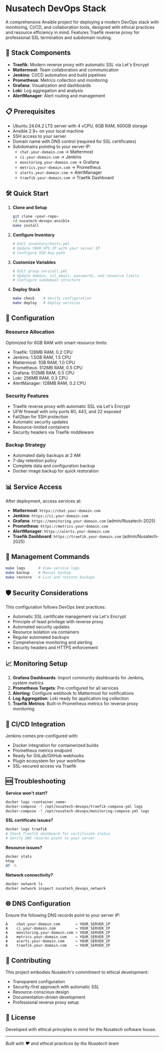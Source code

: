 # Nusatech DevOps Stack

A comprehensive Ansible project for deploying a modern DevOps stack with monitoring, CI/CD, and collaboration tools, designed with ethical practices and resource efficiency in mind. Features Traefik reverse proxy for professional SSL termination and subdomain routing.

## 🚀 Stack Components

- **Traefik**: Modern reverse proxy with automatic SSL via Let's Encrypt
- **Mattermost**: Team collaboration and communication
- **Jenkins**: CI/CD automation and build pipelines  
- **Prometheus**: Metrics collection and monitoring
- **Grafana**: Visualization and dashboards
- **Loki**: Log aggregation and analysis
- **AlertManager**: Alert routing and management

## 📋 Prerequisites

- Ubuntu 24.04.2 LTS server with 4 vCPU, 6GB RAM, 600GB storage
- Ansible 2.9+ on your local machine
- SSH access to your server
- Domain name with DNS control (required for SSL certificates)
- Subdomains pointing to your server IP:
  - `chat.your-domain.com` → Mattermost
  - `ci.your-domain.com` → Jenkins
  - `monitoring.your-domain.com` → Grafana
  - `metrics.your-domain.com` → Prometheus
  - `alerts.your-domain.com` → AlertManager
  - `traefik.your-domain.com` → Traefik Dashboard

## 🛠 Quick Start

1. **Clone and Setup**
   ```bash
   git clone <your-repo>
   cd nusatech-devops-ansible
   make install
   ```

2. **Configure Inventory**
   ```bash
   # Edit inventory/hosts.yml
   # Update YOUR_VPS_IP with your server IP
   # Configure SSH key path
   ```

3. **Customize Variables**
   ```bash
   # Edit group_vars/all.yml
   # Update domain, ssl_email, passwords, and resource limits
   # Configure subdomain structure
   ```

4. **Deploy Stack**
   ```bash
   make check    # Verify configuration
   make deploy   # Deploy services
   ```

## 🔧 Configuration

### Resource Allocation
Optimized for 6GB RAM with smart resource limits:
- Traefik: 128MB RAM, 0.2 CPU
- Jenkins: 1.5GB RAM, 1.5 CPU
- Mattermost: 1GB RAM, 1.0 CPU  
- Prometheus: 512MB RAM, 0.5 CPU
- Grafana: 512MB RAM, 0.5 CPU
- Loki: 256MB RAM, 0.3 CPU
- AlertManager: 128MB RAM, 0.2 CPU

### Security Features
- Traefik reverse proxy with automatic SSL via Let's Encrypt
- UFW firewall with only ports 80, 443, and 22 exposed
- Fail2ban for SSH protection
- Automatic security updates
- Resource-limited containers
- Security headers via Traefik middleware

### Backup Strategy
- Automated daily backups at 2 AM
- 7-day retention policy
- Complete data and configuration backup
- Docker image backup for quick restoration

## 📊 Service Access

After deployment, access services at:
- **Mattermost**: `https://chat.your-domain.com`
- **Jenkins**: `https://ci.your-domain.com`
- **Grafana**: `https://monitoring.your-domain.com` (admin/Nusatech-2025)
- **Prometheus**: `https://metrics.your-domain.com`
- **AlertManager**: `https://alerts.your-domain.com`
- **Traefik Dashboard**: `https://traefik.your-domain.com` (admin/Nusatech-2025)

## 🔄 Management Commands

```bash
make logs      # View service logs
make backup    # Manual backup
make restore   # List and restore backups
```

## 🛡 Security Considerations

This configuration follows DevOps best practices:
- Automatic SSL certificate management via Let's Encrypt
- Principle of least privilege with reverse proxy
- Automated security updates
- Resource isolation via containers
- Regular automated backups
- Comprehensive monitoring and alerting
- Security headers and HTTPS enforcement

## 📈 Monitoring Setup

1. **Grafana Dashboards**: Import community dashboards for Jenkins, system metrics
2. **Prometheus Targets**: Pre-configured for all services
3. **Alerting**: Configure webhook to Mattermost for notifications
4. **Log Aggregation**: Loki ready for application log collection
5. **Traefik Metrics**: Built-in Prometheus metrics for reverse proxy monitoring

## 🔄 CI/CD Integration

Jenkins comes pre-configured with:
- Docker integration for containerized builds
- Prometheus metrics endpoint
- Ready for GitLab/GitHub webhooks
- Plugin ecosystem for your workflow
- SSL-secured access via Traefik

## 🆘 Troubleshooting

**Service won't start?**
```bash
docker logs <container_name>
docker-compose -f /opt/nusatech-devops/traefik-compose.yml logs
docker-compose -f /opt/nusatech-devops/monitoring-compose.yml logs
```

**SSL certificate issues?**
```bash
docker logs traefik
# Check Traefik dashboard for certificate status
# Verify DNS records point to your server
```

**Resource issues?**
```bash
docker stats
htop
df -h
```

**Network connectivity?**
```bash
docker network ls
docker network inspect nusatech_devops_network
```

## 🌐 DNS Configuration

Ensure the following DNS records point to your server IP:
```
A    chat.your-domain.com       → YOUR_SERVER_IP
A    ci.your-domain.com         → YOUR_SERVER_IP
A    monitoring.your-domain.com → YOUR_SERVER_IP
A    metrics.your-domain.com    → YOUR_SERVER_IP
A    alerts.your-domain.com     → YOUR_SERVER_IP
A    traefik.your-domain.com    → YOUR_SERVER_IP
```

## 🤝 Contributing

This project embodies Nusatech's commitment to ethical development:
- Transparent configuration
- Security-first approach with automatic SSL
- Resource-conscious design
- Documentation-driven development
- Professional reverse proxy setup

## 📄 License

Developed with ethical principles in mind for the Nusatech software house.

---

*Built with ❤️ and ethical practices by the Nusatech team*
